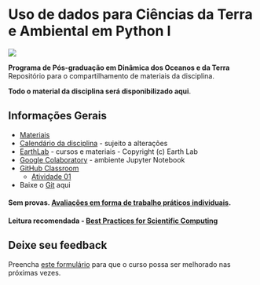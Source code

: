 # Uso de dados para Ciências da Terra e Ambiental em Python I

![](https://ppgdot.sipos.com.br/interface/images/logo-programa-colorido.png)

[//]: <img src="https://ppgdot.sipos.com.br/interface/images/logo-programa-colorido.png" alt="drawing" width="200";"/>
**Programa de Pós-graduação em Dinâmica dos Oceanos e da Terra**  
Repositório para o compartilhamento de materiais da disciplina.

**Todo o material da disciplina será disponibilizado aqui**.

## Informações Gerais

* [Materiais]()
* [Calendário da disciplina]() - sujeito a alterações 
* [EarthLab](https://www.earthdatascience.org/) - cursos e materiais - Copyright (c) Earth Lab
* [Google Colaboratory](https://colab.research.google.com/) - ambiente Jupyter Notebook
* [GitHub Classroom]()
  * [Atividade 01]()
* Baixe o [Git](https://git-scm.com/downloads) aqui

#### **Sem provas**. <ins>Avaliações em forma de trabalho práticos individuais</ins>.

#### Leitura recomendada - [Best Practices for Scientific Computing](https://journals.plos.org/plosbiology/article?id=10.1371/journal.pbio.1001745)

## Deixe seu feedback

Preencha [este formulário](https://docs.google.com/forms/d/e/1FAIpQLSeFeTIGYfyB851PDuJcAAWekQQ_WXt6Arhqnv9mwAVRK9Qepw/viewform?usp=sf_link) para que o curso possa ser melhorado nas próximas vezes.
